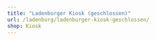 ```yaml
---
title: "Ladenburger Kiosk (geschlossen)"
url: /ladenburg/ladenburger-kiosk-geschlossen/
shop: Kiosk
---
```

